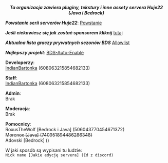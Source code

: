 <div align="center">

***Ta organizacja zawiera pluginy, tekstury i inne assety servera Huje22 (Java i Bedrock)***
</div>

***Powstanie serii serverów
Huje22***: [Powstanie](https://github.com/Huje22/.github/blob/main/profile/powstanie/README.md)</br>

***Jeśli ciekawiesz się jak zostać sponsorem kliknij*** [tutaj](..%2Fsponsoring%2FREADME.MD) <br>

***Aktualna lista graczy prywatnych sezonów BDS*** [Allowlist](https://github.com/Huje22/AllowList)<br>

<!--
***Nie użyte autorskie rzeczy***: [Unused things](https://github.com/Huje22/Unused-things)
-->
***Najlepszy projekt***: [BDS-Auto-Enable](https://github.com/Huje22/Bds-Auto-Enable)

**Developerzy**: </br>
[IndianBartonka](https://github.com/IndianBartonka) (608063215854682133) </br>

**Staff**: </br>
[IndianBartonka](https://github.com/IndianBartonka) (608063215854682133) </br>

**Admin**: </br>
Brak </br>

**Moderacja**: </br>
Brak  </br>

**Pomocnicy**:  </br>
RoxusTheWolf [Bedrock i Java] (506043770454671372)  </br>
~~Morenox [Java] (740951894486286348)~~ </br>
Adovski [Bedrock] () <br>

W jaki sposób są wypisani tu ludzie: </br>
`Nick name [Jakie edycję servera] (Id z discord)` </br>
